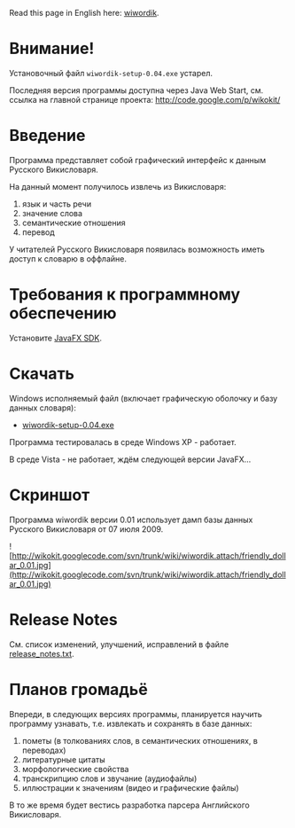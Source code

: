 Read this page in English here: [wiwordik](wiwordik.md).

# Внимание! #

Установочный файл `wiwordik-setup-0.04.exe` устарел.

Последняя версия программы доступна через Java Web Start, см. ссылка на главной странице проекта: http://code.google.com/p/wikokit/

# Введение #

Программа представляет собой графический интерфейс к данным Русского Викисловаря.

На данный момент получилось извлечь из Викисловаря:
  1. язык и часть речи
  1. значение слова
  1. семантические отношения
  1. перевод

У читателей Русского Викисловаря появилась возможность иметь доступ к словарю в оффлайне.

# Требования к программному обеспечению #

Установите [JavaFX SDK](http://javafx.com/downloads).

# Скачать #

Windows исполняемый файл (включает графическую оболочку и базу данных словаря):
  * [wiwordik-setup-0.04.exe](http://wikokit.googlecode.com/files/wiwordik-setup-0.04.exe)

Программа тестировалась в среде Windows XP - работает.

В среде Vista - не работает, ждём следующей версии JavaFX...

# Скриншот #

Программа wiwordik версии 0.01 использует дамп базы данных Русского Викисловаря от 07 июля 2009.

![http://wikokit.googlecode.com/svn/trunk/wiki/wiwordik.attach/friendly_dollar_0.01.jpg](http://wikokit.googlecode.com/svn/trunk/wiki/wiwordik.attach/friendly_dollar_0.01.jpg)

# Release Notes #

См. список изменений, улучшений, исправлений в файле [release\_notes.txt](http://wikokit.googlecode.com/svn/trunk/wiwordik/release_notes.txt).

# Планов громадьё #

Впереди, в следующих версиях программы, планируется научить программу узнавать, т.е. извлекать и сохранять в базе данных:
  1. пометы (в толкованиях слов, в семантических отношениях, в переводах)
  1. литературные цитаты
  1. морфологические свойства
  1. транскрипцию слов и звучание (аудиофайлы)
  1. иллюстрации к значениям (видео и графические файлы)

В то же время будет вестись разработка парсера Английского Викисловаря.
